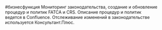 #бизнесфункция 
Мониторинг законодательства, создание и обновление процедур и политик FATCA и CRS.  Описание процедур и политик ведется в Confluence. Отслеживание изменений в законодательстве используется Консультант.Плюс.